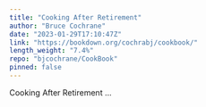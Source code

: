 ```yaml
---
title: "Cooking After Retirement"
author: "Bruce Cochrane"
date: "2023-01-29T17:10:47Z"
link: "https://bookdown.org/cochrabj/cookbook/"
length_weight: "7.4%"
repo: "bjcochrane/CookBook"
pinned: false
---
```


Cooking After Retirement ...
